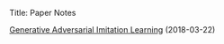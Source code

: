 Title: Paper Notes

[Generative Adversarial Imitation Learning](/files/paper_notes/Generative_Adversarial_Imitation_Learning__Ho_Ermon__2017.pdf) (2018-03-22)
